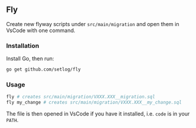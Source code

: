 ## Fly

Create new flyway scripts under `src/main/migration` and open them in VsCode with one command.

### Installation

Install Go, then run:

```bash
go get github.com/setlog/fly
```

### Usage

```bash
fly # creates src/main/migration/VXXX.XXX__migration.sql
fly my_change # creates src/main/migration/VXXX.XXX__my_change.sql
```

The file is then opened in VsCode if you have it installed, i.e. `code` is in your `PATH`.

